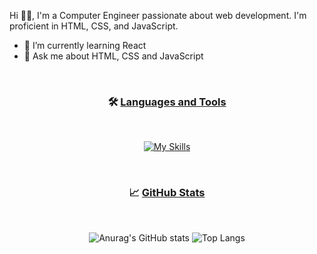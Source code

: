 Hi 👋🏻, I'm a Computer Engineer passionate about web development. I'm proficient in HTML, CSS, and JavaScript.
- 🌱 I’m currently learning React
- 💬 Ask me about HTML, CSS and JavaScript
<br/>
 <h3 align="center">
  🛠️ <ins>Languages and Tools</ins>
</h3>
<br/>
<div align="center">
  
  [![My Skills](https://skillicons.dev/icons?i=html,css,js,react,redux,nodejs,java,vscode&theme=light)](https://skillicons.dev)

</div>
<br/>
<h3 align="center">
 📈 <ins>GitHub Stats</ins>
</h3>
<br/>
<div align="center">
  
  ![Anurag's GitHub stats](https://github-readme-stats.vercel.app/api?username=irenesjv&show_icons=true&theme=transparent&hide=contribs,prs) ![Top Langs](https://github-readme-stats.vercel.app/api/top-langs/?username=irenesjv&layout=compact&theme=transparent)
</div>


<!---
irenesjv/irenesjv is a ✨ special ✨ repository because its `README.md` (this file) appears on your GitHub profile.
You can click the Preview link to take a look at your changes.
--->

